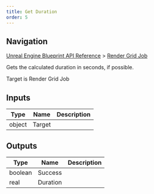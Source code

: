 ```yaml
---
title: Get Duration
order: 5
---
```

## Navigation

[Unreal Engine Blueprint API Reference](https://dev.epicgames.com/documentation/en-us/unreal-engine/BlueprintAPI) > [Render Grid Job](https://dev.epicgames.com/documentation/en-us/unreal-engine/BlueprintAPI/RenderGridJob)

Gets the calculated duration in seconds, if possible.

Target is Render Grid Job

## Inputs

| Type | Name | Description |
| --- | --- | --- |
| object | Target |  |

## Outputs

| Type | Name | Description |
| --- | --- | --- |
| boolean | Success |  |
| real | Duration |  |
